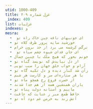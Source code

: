 ```yaml
---
utid: 1000-409
title: غزل شماره ۴۰۹
_index: 409
list: غزلیات
indexes: و
mesra:
  - ‌ ای خونبهای نافه چین خاک راه تو
  - خورشید سایه پرور طرف کلاه تو
  - نرگس کرشمه می برد از حد برون خرام
  - ‌ ای جان فدای شیوه چشم سیاه تو
  - خونم بخور که هیچ ملک با چنین جمال
  - از دل نیایدش که نویسد گناه تو
  - آرام و خواب خلق جهان را سبب تویی
  - زآن شد کنار دیده و دل تکیه گاه تو
  - با هر ستاره‌ای سر و کارست هر شبم
  - از حسرت فروغ رخ همچو ماه تو
  - یاران همنشین همه از هم جدا شدند
  - ماییم و آستانه دولت پناه تو
  - حافظ طمع مبر ز عنایت که عاقبت
  - آتش زند به خرمن غم دود آه تو
---
```

